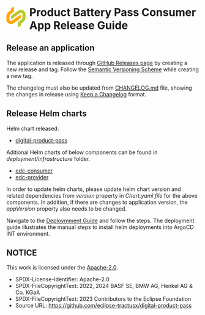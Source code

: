 <!-- 
  Tractus-X - Digital Product Passport Application 
 
  Copyright (c) 2022, 2024 BASF SE, BMW AG, Henkel AG & Co. KGaA
  Copyright (c) 2022, 2024 Contributors to the Eclipse Foundation

  See the NOTICE file(s) distributed with this work for additional
  information regarding copyright ownership.
 
  This program and the accompanying materials are made available under the
  terms of the Apache License, Version 2.0 which is available at
  https://www.apache.org/licenses/LICENSE-2.0.
 
  Unless required by applicable law or agreed to in writing, software
  distributed under the License is distributed on an "AS IS" BASIS
  WITHOUT WARRANTIES OR CONDITIONS OF ANY KIND,
  either express or implied. See the
  License for the specific language govern in permissions and limitations
  under the License.
 
  SPDX-License-Identifier: Apache-2.0
-->

<div style="display: flex; align-items: center;justify-content: center;align-content: center;">
   <img src="../docs/media/catenaxLogo.svg" alt="Product Battery Pass Consumer App Release Guide" style="width:50px;"/>
   <h1 style="margin: 10px 0 0 10px">Product Battery Pass Consumer App Release Guide</h1>
</div>

## Release an application

The application is released through [GitHub Releases page](https://github.com/eclipse-tractusx/digital-product-pass/releases) by creating a new release and tag. Follow the [Semantic Versioning Scheme](https://semver.org/spec/v2.0.0.html) while creating a new tag.


The changelog must also be updated from [CHANGELOG.md](../CHANGELOG.md) file, showing the changes in release using [Keep a Changelog](https://keepachangelog.com/en/1.0.0/) format.

## Release Helm charts

Helm chart released:
- [digital-product-pass](../charts/digital-product-pass/Chart.yaml)

Aditional Helm charts of below components can be found in *deployment/infrastructure* folder.
- [edc-consumer](../deployment/infrastructure/data-consumer/edc-consumer/Chart.yaml)
- [edc-provider](../deployment/infrastructure/data-provider/edc-provider/Chart.yaml)

In order to update helm charts, please update helm chart version and related dependencies from *version* property in *Chart.yaml file* for the above components. In addition, if there are changes to application version, the *appVersion* property also needs to be changed.

Navigate to the [Deploymment Guide](/deployment/README.md) and follow the steps. The deployment guide illustrates the manual steps to install helm deployments into ArgoCD INT environment.


## NOTICE

This work is licensed under the [Apache-2.0](https://www.apache.org/licenses/LICENSE-2.0).

- SPDX-License-Identifier: Apache-2.0
- SPDX-FileCopyrightText: 2022, 2024 BASF SE, BMW AG, Henkel AG & Co. KGaA
- SPDX-FileCopyrightText: 2023 Contributors to the Eclipse Foundation
- Source URL: https://github.com/eclipse-tractusx/digital-product-pass
